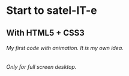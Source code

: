 # Start to satel-IT-e
## With HTML5 + CSS3
###### My first code with animation. It is my own idea.
###### Only for full screen desktop.
